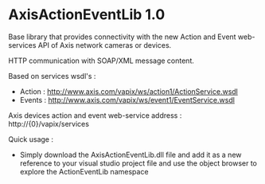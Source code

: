 # AxisActionEventLib 1.0

Base library that provides connectivity with the new Action and Event web-services API of Axis network cameras or devices.

HTTP communication with SOAP/XML message content.

Based on services wsdl's :

- Action : http://www.axis.com/vapix/ws/action1/ActionService.wsdl
- Events : http://www.axis.com/vapix/ws/event1/EventService.wsdl

Axis devices action and event web-service address : http://{0}/vapix/services

Quick usage :

- Simply download the AxisActionEventLib.dll file and add it as a new reference to your visual studio project file and use the object browser to explore the ActionEventLib namespace
